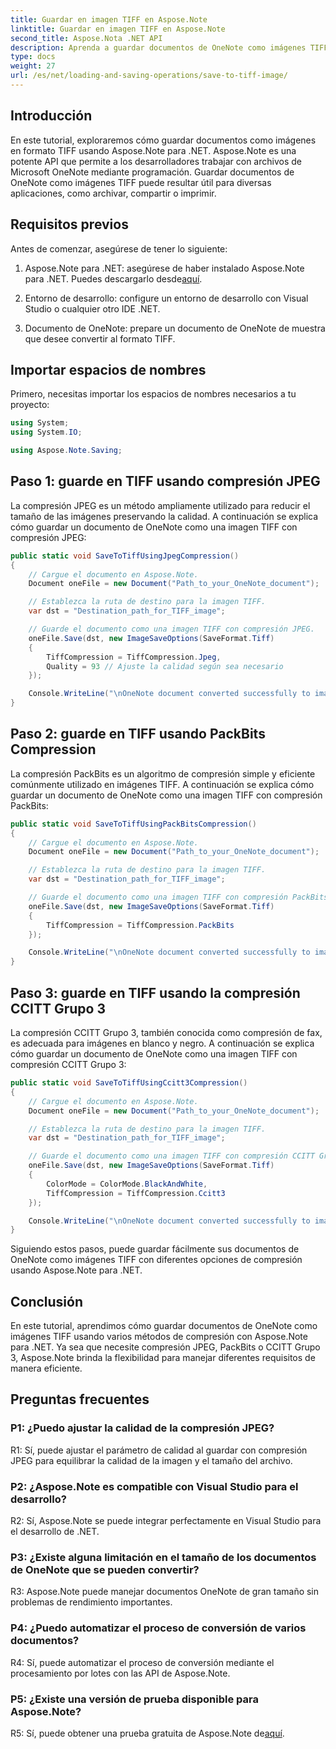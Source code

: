 ```yaml
---
title: Guardar en imagen TIFF en Aspose.Note
linktitle: Guardar en imagen TIFF en Aspose.Note
second_title: Aspose.Nota .NET API
description: Aprenda a guardar documentos de OneNote como imágenes TIFF con varios métodos de compresión usando Aspose.Note para .NET.
type: docs
weight: 27
url: /es/net/loading-and-saving-operations/save-to-tiff-image/
---
```

## Introducción

En este tutorial, exploraremos cómo guardar documentos como imágenes en formato TIFF usando Aspose.Note para .NET. Aspose.Note es una potente API que permite a los desarrolladores trabajar con archivos de Microsoft OneNote mediante programación. Guardar documentos de OneNote como imágenes TIFF puede resultar útil para diversas aplicaciones, como archivar, compartir o imprimir.

## Requisitos previos

Antes de comenzar, asegúrese de tener lo siguiente:

1.  Aspose.Note para .NET: asegúrese de haber instalado Aspose.Note para .NET. Puedes descargarlo desde[aquí](https://releases.aspose.com/note/net/).

2. Entorno de desarrollo: configure un entorno de desarrollo con Visual Studio o cualquier otro IDE .NET.

3. Documento de OneNote: prepare un documento de OneNote de muestra que desee convertir al formato TIFF.

## Importar espacios de nombres

Primero, necesitas importar los espacios de nombres necesarios a tu proyecto:

```csharp
using System;
using System.IO;

using Aspose.Note.Saving;

```

## Paso 1: guarde en TIFF usando compresión JPEG

La compresión JPEG es un método ampliamente utilizado para reducir el tamaño de las imágenes preservando la calidad. A continuación se explica cómo guardar un documento de OneNote como una imagen TIFF con compresión JPEG:

```csharp
public static void SaveToTiffUsingJpegCompression()
{
    // Cargue el documento en Aspose.Note.
    Document oneFile = new Document("Path_to_your_OneNote_document");

    // Establezca la ruta de destino para la imagen TIFF.
    var dst = "Destination_path_for_TIFF_image";

    // Guarde el documento como una imagen TIFF con compresión JPEG.
    oneFile.Save(dst, new ImageSaveOptions(SaveFormat.Tiff)
    {
        TiffCompression = TiffCompression.Jpeg,
        Quality = 93 // Ajuste la calidad según sea necesario
    });

    Console.WriteLine("\nOneNote document converted successfully to image in TIFF format using JPEG compression.\nFile saved at " + dst);
}
```

## Paso 2: guarde en TIFF usando PackBits Compression

La compresión PackBits es un algoritmo de compresión simple y eficiente comúnmente utilizado en imágenes TIFF. A continuación se explica cómo guardar un documento de OneNote como una imagen TIFF con compresión PackBits:

```csharp
public static void SaveToTiffUsingPackBitsCompression()
{
    // Cargue el documento en Aspose.Note.
    Document oneFile = new Document("Path_to_your_OneNote_document");

    // Establezca la ruta de destino para la imagen TIFF.
    var dst = "Destination_path_for_TIFF_image";

    // Guarde el documento como una imagen TIFF con compresión PackBits.
    oneFile.Save(dst, new ImageSaveOptions(SaveFormat.Tiff)
    {
        TiffCompression = TiffCompression.PackBits
    });

    Console.WriteLine("\nOneNote document converted successfully to image in TIFF format using PackBits compression.\nFile saved at " + dst);
}
```

## Paso 3: guarde en TIFF usando la compresión CCITT Grupo 3

La compresión CCITT Grupo 3, también conocida como compresión de fax, es adecuada para imágenes en blanco y negro. A continuación se explica cómo guardar un documento de OneNote como una imagen TIFF con compresión CCITT Grupo 3:

```csharp
public static void SaveToTiffUsingCcitt3Compression()
{
    // Cargue el documento en Aspose.Note.
    Document oneFile = new Document("Path_to_your_OneNote_document");

    // Establezca la ruta de destino para la imagen TIFF.
    var dst = "Destination_path_for_TIFF_image";

    // Guarde el documento como una imagen TIFF con compresión CCITT Grupo 3.
    oneFile.Save(dst, new ImageSaveOptions(SaveFormat.Tiff)
    {
        ColorMode = ColorMode.BlackAndWhite,
        TiffCompression = TiffCompression.Ccitt3
    });

    Console.WriteLine("\nOneNote document converted successfully to image in TIFF format using CCITT Group 3 fax compression.\nFile saved at " + dst);
}
```

Siguiendo estos pasos, puede guardar fácilmente sus documentos de OneNote como imágenes TIFF con diferentes opciones de compresión usando Aspose.Note para .NET.

## Conclusión

En este tutorial, aprendimos cómo guardar documentos de OneNote como imágenes TIFF usando varios métodos de compresión con Aspose.Note para .NET. Ya sea que necesite compresión JPEG, PackBits o CCITT Grupo 3, Aspose.Note brinda la flexibilidad para manejar diferentes requisitos de manera eficiente.

## Preguntas frecuentes

### P1: ¿Puedo ajustar la calidad de la compresión JPEG?

R1: Sí, puede ajustar el parámetro de calidad al guardar con compresión JPEG para equilibrar la calidad de la imagen y el tamaño del archivo.

### P2: ¿Aspose.Note es compatible con Visual Studio para el desarrollo?

R2: Sí, Aspose.Note se puede integrar perfectamente en Visual Studio para el desarrollo de .NET.

### P3: ¿Existe alguna limitación en el tamaño de los documentos de OneNote que se pueden convertir?

R3: Aspose.Note puede manejar documentos OneNote de gran tamaño sin problemas de rendimiento importantes.

### P4: ¿Puedo automatizar el proceso de conversión de varios documentos?

R4: Sí, puede automatizar el proceso de conversión mediante el procesamiento por lotes con las API de Aspose.Note.

### P5: ¿Existe una versión de prueba disponible para Aspose.Note?

 R5: Sí, puede obtener una prueba gratuita de Aspose.Note de[aquí](https://releases.aspose.com/).